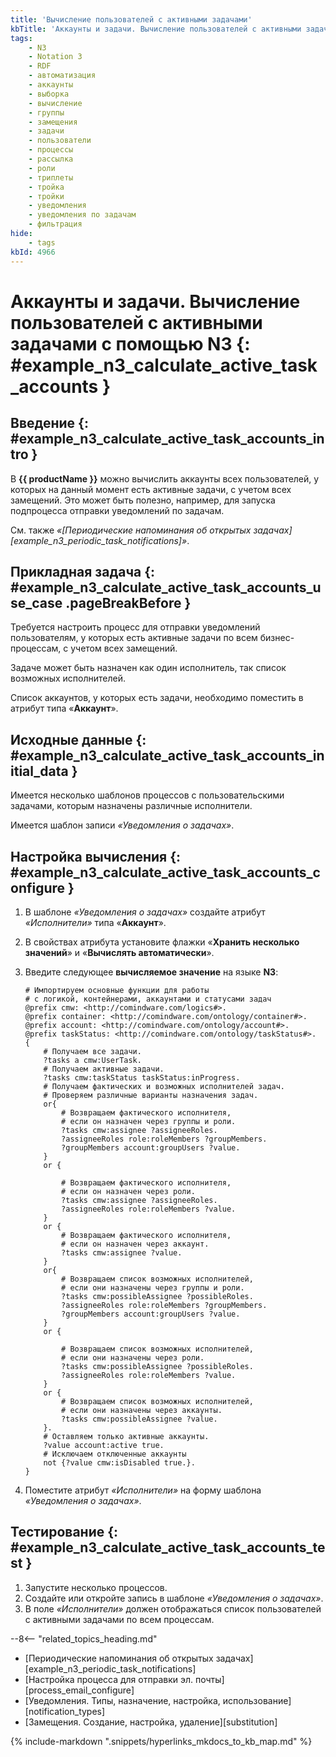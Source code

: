 ```yaml
---
title: 'Вычисление пользователей с активными задачами'
kbTitle: 'Аккаунты и задачи. Вычисление пользователей с активными задачами с помощью N3 (с учетом замещений)'
tags:
    - N3
    - Notation 3
    - RDF
    - автоматизация
    - аккаунты
    - выборка
    - вычисление
    - группы
    - замещения
    - задачи
    - пользователи
    - процессы
    - рассылка
    - роли
    - триплеты
    - тройка
    - тройки
    - уведомления
    - уведомления по задачам
    - фильтрация
hide:
    - tags
kbId: 4966
---
```


# Аккаунты и задачи. Вычисление пользователей с активными задачами с помощью N3  {: #example_n3_calculate_active_task_accounts }

## Введение {: #example_n3_calculate_active_task_accounts_intro }

В **{{ productName }}** можно вычислить аккаунты всех пользователей, у которых на данный момент есть активные задачи, с учетом всех замещений. Это может быть полезно, например, для запуска подпроцесса отправки уведомлений по задачам.

См. также _«[Периодические напоминания об открытых задачах][example_n3_periodic_task_notifications]»_.

## Прикладная задача {: #example_n3_calculate_active_task_accounts_use_case .pageBreakBefore }

Требуется настроить процесс для отправки уведомлений пользователям, у которых есть активные задачи по всем бизнес-процессам, с учетом всех замещений.

Задаче может быть назначен как один исполнитель, так список возможных исполнителей.

Список аккаунтов, у которых есть задачи, необходимо поместить в атрибут типа «**Аккаунт**».

## Исходные данные {: #example_n3_calculate_active_task_accounts_initial_data }

Имеется несколько шаблонов процессов с пользовательскими задачами, которым назначены различные исполнители.

Имеется шаблон записи _«Уведомления о задачах»_.

## Настройка вычисления {: #example_n3_calculate_active_task_accounts_configure }

1. В шаблоне _«Уведомления о задачах»_ создайте атрибут _«Исполнители»_ типа «**Аккаунт**».
2. В свойствах атрибута установите флажки «**Хранить несколько значений**» и «**Вычислять автоматически**».
3. Введите следующее **вычисляемое значение** на языке **N3**:

    ``` turtle
    # Импортируем основные функции для работы 
    # с логикой, контейнерами, аккаунтами и статусами задач
    @prefix cmw: <http://comindware.com/logics#>.
    @prefix container: <http://comindware.com/ontology/container#>.
    @prefix account: <http://comindware.com/ontology/account#>.
    @prefix taskStatus: <http://comindware.com/ontology/taskStatus#>.
    {
        # Получаем все задачи.
        ?tasks a cmw:UserTask.
        # Получаем активные задачи.
        ?tasks cmw:taskStatus taskStatus:inProgress.
        # Получаем фактических и возможных исполнителей задач.
        # Проверяем различные варианты назначения задач.
        or{
            # Возвращаем фактического исполнителя,
            # если он назначен через группы и роли.
            ?tasks cmw:assignee ?assigneeRoles.
            ?assigneeRoles role:roleMembers ?groupMembers.
            ?groupMembers account:groupUsers ?value.
        }
        or {

            # Возвращаем фактического исполнителя,
            # если он назначен через роли.
            ?tasks cmw:assignee ?assigneeRoles.
            ?assigneeRoles role:roleMembers ?value.
        }
        or {
            # Возвращаем фактического исполнителя,
            # если он назначен через аккаунт.
            ?tasks cmw:assignee ?value.
        }
        or{
            # Возвращаем список возможных исполнителей,
            # если они назначены через группы и роли.
            ?tasks cmw:possibleAssignee ?possibleRoles.
            ?assigneeRoles role:roleMembers ?groupMembers.
            ?groupMembers account:groupUsers ?value.
        }
        or {

            # Возвращаем список возможных исполнителей,
            # если они назначены через роли.
            ?tasks cmw:possibleAssignee ?possibleRoles.
            ?assigneeRoles role:roleMembers ?value.
        }
        or {
            # Возвращаем список возможных исполнителей,
            # если они назначены через аккаунты.
            ?tasks cmw:possibleAssignee ?value.
        }.
        # Оставляем только активные аккаунты.
        ?value account:active true.
        # Исключаем отключенные аккаунты
        not {?value cmw:isDisabled true.}.
    }
    ```

3. Поместите атрибут _«Исполнители»_ на форму шаблона _«Уведомления о задачах»_.

## Тестирование {: #example_n3_calculate_active_task_accounts_test }

1. Запустите несколько процессов.
2. Создайте или откройте запись в шаблоне _«Уведомления о задачах»_.
3. В поле _«Исполнители»_ должен отображаться список пользователей с активными задачами по всем процессам.

<div class="relatedTopics" markdown="block">

--8<-- "related_topics_heading.md"

- [Периодические напоминания об открытых задачах][example_n3_periodic_task_notifications]
- [Настройка процесса для отправки эл.&nbsp;почты][process_email_configure]
- [Уведомления. Типы, назначение, настройка, использование][notification_types]
- [Замещения. Создание, настройка, удаление][substitution]

</div>

{% include-markdown ".snippets/hyperlinks_mkdocs_to_kb_map.md" %}
